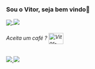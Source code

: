 ### Sou o Vitor, seja bem vindo👋

<a href="https://github.com/vitorlima/github-readme-stats">
  <img align="center" src="https://github-readme-stats.vercel.app/api?username=vitorlima-dev&count_private=true&show_icons=true&theme=highcontrast&bg_color=00000000" />
</a>

<a href="https://github.com/vitorlima/convoychat">
  <img align="top" src="https://github-readme-stats.vercel.app/api/top-langs/?username=vitorlima-dev&layout=compact&count_private=true&show_icons=true&theme=highcontrast&bg_color=00000000" />
</a>

###### Aceita um café ? <img align="center" alt="Vitor-jar" height="30" width="40" src="https://cdn.jsdelivr.net/gh/devicons/devicon/icons/java/java-original.svg">

<div style="display: inline_block">
  <a href="mailto:vl46498@gmail.com">
    <img src="https://img.shields.io/badge/-Gmail-%23333?style=for-the-badge&logo=gmail&logoColor=white" target="_blank">
  </a>

  <a href="https://www.linkedin.com/in/vitor-lima555312/" target="_blank">
    <img src="https://img.shields.io/badge/-LinkedIn-%230077B5?style=for-the-badge&logo=linkedin&logoColor=white" target="_blank">
  </a> 
</div>
